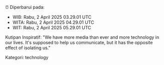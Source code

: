 ⏰ Diperbarui pada:
- WIB: Rabu, 2 April 2025 03.29.01 UTC
- WITA: Rabu, 2 April 2025 04.29.01 UTC
- WIT: Rabu, 2 April 2025 05.29.01 UTC

Kutipan Inspiratif:
"We have more media than ever and more technology in our lives. It's supposed to help us communicate, but it has the opposite effect of isolating us."


Kategori: technology

